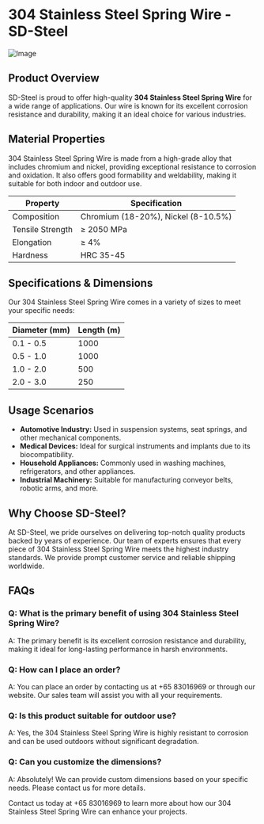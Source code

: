 # 304 Stainless Steel Spring Wire - SD-Steel

![Image](https://github.com/user-attachments/assets/2567258e-e124-4816-932d-1809bd27ef0b)

## Product Overview

SD-Steel is proud to offer high-quality **304 Stainless Steel Spring Wire** for a wide range of applications. Our wire is known for its excellent corrosion resistance and durability, making it an ideal choice for various industries.

## Material Properties

304 Stainless Steel Spring Wire is made from a high-grade alloy that includes chromium and nickel, providing exceptional resistance to corrosion and oxidation. It also offers good formability and weldability, making it suitable for both indoor and outdoor use.

| Property        | Specification             |
|-----------------|---------------------------|
| Composition      | Chromium (18-20%), Nickel (8-10.5%) |
| Tensile Strength | ≥ 2050 MPa                |
| Elongation       | ≥ 4%                      |
| Hardness         | HRC 35-45                 |

## Specifications & Dimensions

Our 304 Stainless Steel Spring Wire comes in a variety of sizes to meet your specific needs:

| Diameter (mm) | Length (m) |
|---------------|------------|
| 0.1 - 0.5     | 1000       |
| 0.5 - 1.0     | 1000       |
| 1.0 - 2.0     | 500        |
| 2.0 - 3.0     | 250        |

## Usage Scenarios

- **Automotive Industry:** Used in suspension systems, seat springs, and other mechanical components.
- **Medical Devices:** Ideal for surgical instruments and implants due to its biocompatibility.
- **Household Appliances:** Commonly used in washing machines, refrigerators, and other appliances.
- **Industrial Machinery:** Suitable for manufacturing conveyor belts, robotic arms, and more.

## Why Choose SD-Steel?

At SD-Steel, we pride ourselves on delivering top-notch quality products backed by years of experience. Our team of experts ensures that every piece of 304 Stainless Steel Spring Wire meets the highest industry standards. We provide prompt customer service and reliable shipping worldwide.

## FAQs

### Q: What is the primary benefit of using 304 Stainless Steel Spring Wire?
A: The primary benefit is its excellent corrosion resistance and durability, making it ideal for long-lasting performance in harsh environments.

### Q: How can I place an order?
A: You can place an order by contacting us at +65 83016969 or through our website. Our sales team will assist you with all your requirements.

### Q: Is this product suitable for outdoor use?
A: Yes, the 304 Stainless Steel Spring Wire is highly resistant to corrosion and can be used outdoors without significant degradation.

### Q: Can you customize the dimensions?
A: Absolutely! We can provide custom dimensions based on your specific needs. Please contact us for more details.

Contact us today at +65 83016969 to learn more about how our 304 Stainless Steel Spring Wire can enhance your projects.